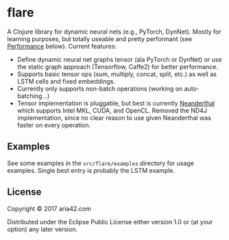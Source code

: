 # flare

A Clojure library for dynamic neural nets (e.g., PyTorch, DynNet). Mostly for learning purposes, but totally useable and pretty performant (see [Performance]("#perf") below). Current features:

* Define dynamic neural net graphs tensor (ala PyTorch or DynNet) or use the static graph approach (Tensorflow, Caffe2) for better performance.
* Supports basic tensor ops (sum, multiply, concat, split, etc.) as well as LSTM cells and fixed embeddings. 
* Currently only supports non-batch operations (working on auto-batching...)
* Tensor implementation is pluggable, but best is currently [Neanderthal](http://github.com/uncomplicate/neanderthal) which supports Intel MKL, CUDA, and OpenCL. Removed the ND4J implementation, since no clear reason to use given Neanderthal was faster on every operation.

## Examples

See some examples in the `src/flare/examples` directory for usage examples. Single best entry is probably the LSTM example.


## License

Copyright © 2017 aria42.com

Distributed under the Eclipse Public License either version 1.0 or (at
your option) any later version.
